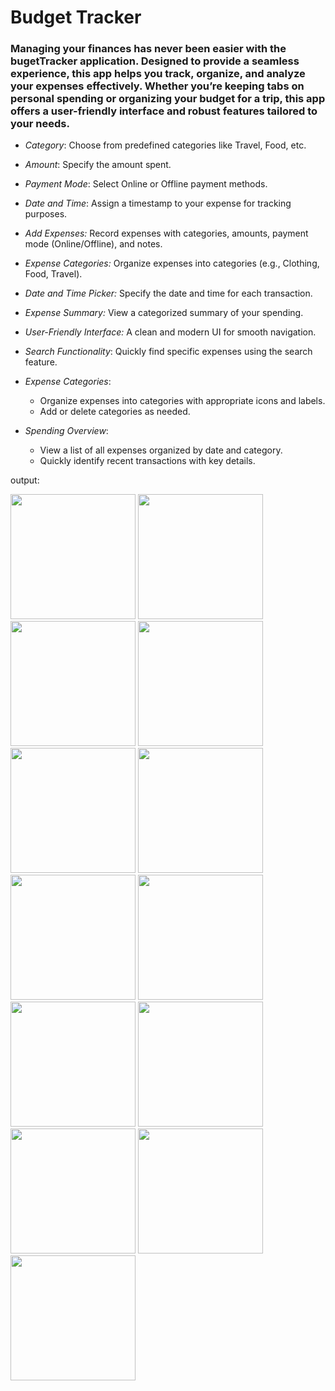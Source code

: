 # Budget Tracker 

### Managing your finances has never been easier with the bugetTracker application. Designed to provide a seamless experience, this app helps you track, organize, and analyze your expenses effectively. Whether you’re keeping tabs on personal spending or organizing your budget for a trip, this app offers a user-friendly interface and robust features tailored to your needs.

- *Category*: Choose from predefined categories like Travel, Food, etc.
- *Amount*: Specify the amount spent.
- *Payment Mode*: Select Online or Offline payment methods.
- *Date and Time*: Assign a timestamp to your expense for tracking purposes.
- *Add Expenses:* Record expenses with categories, amounts, payment mode (Online/Offline), and notes.
- *Expense Categories:* Organize expenses into categories (e.g., Clothing, Food, Travel).
- *Date and Time Picker:* Specify the date and time for each transaction.
- *Expense Summary:* View a categorized summary of your spending.
- *User-Friendly Interface:* A clean and modern UI for smooth navigation.
- *Search Functionality*: Quickly find specific expenses using the search feature.
    

- *Expense Categories*:
  - Organize expenses into categories with appropriate icons and labels.
  - Add or delete categories as needed.

- *Spending Overview*:
  - View a list of all expenses organized by date and category.
  - Quickly identify recent transactions with key details.

output:


<img src = "https://github.com/user-attachments/assets/15ba5269-68b6-47b4-b39e-1fb10a704daa" width= "200" >

<img src = "https://github.com/user-attachments/assets/15059273-3155-46a7-8618-88d8b4469ccf" width= "200" >

<img src = "https://github.com/user-attachments/assets/a2948652-0e65-4a88-9c46-899eed75b5fe" width= "200" >

<img src = "https://github.com/user-attachments/assets/e5ce4d42-c9ec-4b26-a153-414fb25778d8" width= "200" >

<img src = "https://github.com/user-attachments/assets/deae977a-c28b-40f0-8aa1-a2add2d1d206" width= "200" >

<img src = "https://github.com/user-attachments/assets/8f200809-0926-443f-8676-d6470cbc1f01" width= "200" >

<img src = "https://github.com/user-attachments/assets/fce36979-ed49-4804-b807-9c1c6d75c377" width= "200" >

<img src = "https://github.com/user-attachments/assets/f6685922-e0dd-430c-8c19-d231cbcfd93b" width= "200" >

<img src = "https://github.com/user-attachments/assets/8e08530d-9600-4354-859d-0948753c5d1a" width= "200" >

<img src = "https://github.com/user-attachments/assets/de7f45ab-ddca-4a24-b0bd-91fdb66ffd24" width= "200" >

<img src = "https://github.com/user-attachments/assets/c752bb75-5aab-4d81-9026-66230cb80d74" width= "200" >

<img src = "https://github.com/user-attachments/assets/5d16a130-e0d4-4b4a-9b91-a6bd357f66c0" width= "200" >

<img src = "https://github.com/user-attachments/assets/05572a08-b940-4c90-bde9-1f0e572c9b75" width= "200" >











